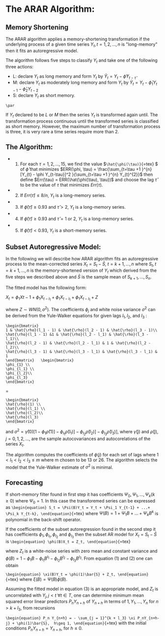 # The ARAR Algorithm:

## Memory Shortening

The ARAR algorithm applies a memory-shortening transformation if the
underlying process of a given time series ${Y_{t}, t = 1, 2, ..., n}$ is
"long-memory" then it fits an autoregressive model.

The algorithm follows five steps to classify ${Y_{t}}$ and take one of
the following three actions:

-   L: declare ${Y_{t}}$ as long memory and form ${Y_{t}}$ by
    ${\tilde{Y}_{t} = Y_{t} - \hat{\phi}Y_{t - \hat{\tau}}}$
-   M: declare ${Y_{t}}$ as moderately long memory and form ${Y_{t}}$ by
    ${\tilde{Y}_{t} = Y_{t} - \hat{\phi}_{1}Y_{t -1} - \hat{\phi}_{2}Y_{t -2}}$
-   S: declare ${Y_{t}}$ as short memory.

```{=tex}
\par
```
If ${Y_{t}}$ declared to be $L$ or $M$ then the series ${Y_{t}}$ is
transformed again until. The transformation process continuous until the
transformed series is classified as short memory. However, the maximum
number of transformation process is three, it is very rare a time series
require more than 2.

## The Algorithm:

-   1.  For each $\tau = 1, 2, ..., 15$, we find the value
        \$`\hat{\phi(\tau)}`{=tex} \$ of $\hat{\phi}$ that minimizes
        $ERR(\phi, \tau) = \frac{\sum_{t=\tau +1 }^{n} [Y_{t} - \phi Y_{t-\tau}]^2 }{\sum_{t=\tau +1 }^{n} Y_{t}^{2}}$
        then define $Err(\tau) = ERR(\hat{\phi(\tau), \tau})$ and choose
        the lag $\hat{\tau}$ to be the value of $\tau$ that minimizes
        $Err(\tau)$.

-   2.  If $Err(\hat{\tau}) \leq 8/n$, ${Y_{t}}$ is a long-memory
        series.

-   3.  If $\hat{\phi}( \hat{\tau} ) \geq 0.93$ and $\hat{\tau} > 2$,
        ${Y_{t}}$ is a long-memory series.

-   4.  If $\hat{\phi}( \hat{\tau} ) \geq 0.93$ and $\hat{\tau} = 1$ or
        $2$, ${Y_{t}}$ is a long-memory series.

-   5.  If $\hat{\phi}( \hat{\tau} ) < 0.93$, ${Y_{t}}$ is a
        short-memory series.

## Subset Autoregressive Model:

In the following we will describe how ARAR algorithm fits an
autoregressive process to the mean-corrected series
$X_{t} = S_{t}- {\bar{S}}$, $t = k+1, ..., n$ where
${S_{t}, t = k + 1, ..., n}$ is the memory-shortened version of
${Y_{t}}$ which derived from the five steps we described above and
$\bar{S}$ is the sample mean of $S_{k+1}, ..., S_{n}$.

The fitted model has the following form:

$X_{t} = \phi_{1}X{t-1} + \phi_{1}X_{t-l_{1}} + \phi_{1}X_{t- l_{1}} + \phi_{1}X_{t-l_{1}} + Z$

where $Z \sim WN(0, \sigma^{2})$. The coefficients $\phi_{j}$ and white
noise variance $\sigma^2$ can be derived from the Yule-Walker equations
for given lags $l_1, l_2,$ and $l_3$ :

```{=tex}
\begin{bmatrix}
1 & \hat{\rho}(l_1 - 1) & \hat{\rho}(l_2 - 1) & \hat{\rho}(l_3 - 1)\\
\hat{\rho}(l_1 - 1) &1 & \hat{\rho}(l_2 - l_1) & \hat{\rho}(l_3 - l_1)\\
\hat{\rho}(l_2 - 1) & \hat{\rho}(l_2 - l_1) & 1 & \hat{\rho}(l_2 - l_2)\\
\hat{\rho}(l_3 - 1) & \hat{\rho}(l_3 - l_1) & \hat{\rho}(l_3 - l_1) & 1
\end{bmatrix}   \begin{bmatrix}
\phi_{1} \\
\phi_{l_1} \\
\phi_{l_2}\\
\phi_{l_3}
\end{bmatrix}
```
=
```{=tex}
\begin{bmatrix}
\hat{\rho}(1) \\
\hat{\rho}(l_1) \\
\hat{\rho}(l_2)\\
\hat{\rho}(l_3)
\end{bmatrix}
```
and
$\sigma^2 = \hat{\gamma}(0) [1-\phi_1\hat{\rho}(1)] - \phi_{l_1}\hat{\rho}(l_1)] - \phi_{l_2}\hat{\rho}(l_2)] - \phi_{l_3}\hat{\rho}(l_3)]$,
where $\hat{\gamma}(j)$ and $\hat{\rho}(j), j = 0, 1, 2, ...,$ are the
sample autocovariances and autocorelations of the series $X_{t}$.

The algorithm computes the coefficients of $\phi(j)$ for each set of
lags where $1<l_1<l_2<l_3 \leq m$ where m chosen to be 13 or 26. The
algorithm selects the model that the Yule-Walker estimate of $\sigma^2$
is minimal.

## Forecasting

If short-memory filter found in first step it has coefficients
$\Psi_0, \Psi_1, ..., \Psi_k (k \geq0)$ where $\Psi_0 = 1$. In this case
the transforemed series can be expressed as `\begin{equation}
    S_t = \Psi(B)Y_t = Y_t + \Psi_1 Y_{t-1} + ...+ \Psi_k Y_{t-k},
\end{equation}`{=tex} where $\Psi(B) = 1 + \Psi_1B + ...+ \Psi_k B^k$ is
polynomial in the back-shift operator.

If the coefficients of the subset autoregression found in the second
step it has coefficients $\phi_1, \phi_{l_1}, \phi_{l_2}$ and
$\phi_{l_3}$ then the subset AR model for $X_t = S_t - \bar{S}$ is
`\begin{equation}
    \phi(B)X_t = Z_t,
\end{equation}`{=tex}

where $Z_t$ is a white-noise series with zero mean and constant variance
and
$\phi(B) = 1 - \phi_1B - \phi_{l_1}B^{l_1} - \phi_{l_2}B^{l_2} - \phi_{l_3}B^{l_3}$.
From equation (1) and (2) one can obtain

`\begin{equation}
    \xi(B)Y_t = \phi(1)\bar{S} + Z_t,
\end{equation}`{=tex} where $\xi (B) = \Psi(B)\phi(B)$.

Assuming the fitted model in equation (3) is an appropriate model, and
$Z_t$ is uncorrelated with $Y_j, j <t$ $\forall t \in T$, one can
determine minimum mean squared error linear predictors $P_n Y_{n + h}$
of $Y_{n+h}$ in terms of ${1, Y_1, ..., Y_n}$ for $n > k + l_3$, from
recursions

`\begin{equation}
    P_n Y_{n+h} = - \sum_{j = 1}^{k + l_3} \xi P_nY_{n+h-j} + \phi(1)\bar{S},  h\geq 1,
\end{equation}`{=tex} with the initial conditions
$P_n Y_{n+h} = Y_{n + h}$, for $h\leq0$.

